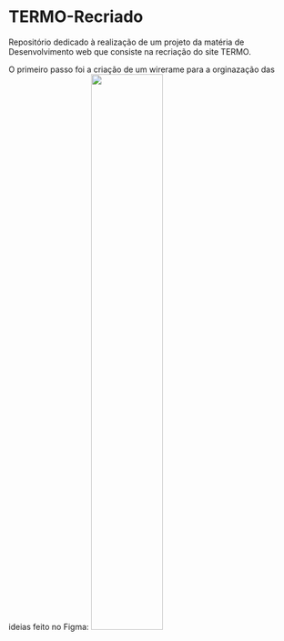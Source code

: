 # TERMO-Recriado

Repositório dedicado à realização de um projeto da matéria de Desenvolvimento web que consiste na recriação do site TERMO.

O primeiro passo foi a criação de um wirerame para a orginazação das ideias feito no Figma:
<img src="https://private-user-images.githubusercontent.com/180203257/383219065-97091865-ba9a-42d6-912d-60b022ed9751.png?jwt=eyJhbGciOiJIUzI1NiIsInR5cCI6IkpXVCJ9.eyJpc3MiOiJnaXRodWIuY29tIiwiYXVkIjoicmF3LmdpdGh1YnVzZXJjb250ZW50LmNvbSIsImtleSI6ImtleTUiLCJleHAiOjE3MzA4MjI0MjQsIm5iZiI6MTczMDgyMjEyNCwicGF0aCI6Ii8xODAyMDMyNTcvMzgzMjE5MDY1LTk3MDkxODY1LWJhOWEtNDJkNi05MTJkLTYwYjAyMmVkOTc1MS5wbmc_WC1BbXotQWxnb3JpdGhtPUFXUzQtSE1BQy1TSEEyNTYmWC1BbXotQ3JlZGVudGlhbD1BS0lBVkNPRFlMU0E1M1BRSzRaQSUyRjIwMjQxMTA1JTJGdXMtZWFzdC0xJTJGczMlMkZhd3M0X3JlcXVlc3QmWC1BbXotRGF0ZT0yMDI0MTEwNVQxNTU1MjRaJlgtQW16LUV4cGlyZXM9MzAwJlgtQW16LVNpZ25hdHVyZT01OTJjODM5Mjg3ZTg3NGE1Mzg1MjgxN2E3M2RhZTlmNDMxYTQ5OTQ5ZGMyMjQyODAyNjIzMmNmNDAyZDg0ZjcyJlgtQW16LVNpZ25lZEhlYWRlcnM9aG9zdCJ9.wmOaPhSnWLw64ilOSvtJ3LkgcBfkEnmbSxLuuEowxfA" width="50%">
